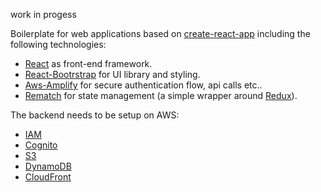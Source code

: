 work in progess

Boilerplate for web applications based on [create-react-app](https://github.com/facebook/create-react-app) including the following technologies:

- [React](https://reactjs.org) as front-end framework.
- [React-Bootrstrap](https://react-bootstrap.github.io/) for UI library and styling.
- [Aws-Amplify](https://aws-amplify.github.io/amplify-js/media/quick_start) for secure authentication flow, api calls etc..
- [Rematch](https://rematch.gitbooks.io/rematch/) for state management (a simple wrapper around [Redux](https://redux.js.org)).

The backend needs to be setup on AWS:
- [IAM](https://docs.aws.amazon.com/iam/index.html#lang/en_us)
- [Cognito](https://docs.aws.amazon.com/cognito/index.html#lang/en_us)
- [S3](https://docs.aws.amazon.com/s3/index.html#lang/en_us)
- [DynamoDB](https://docs.aws.amazon.com/dynamodb/index.html#lang/en_us)
- [CloudFront](https://docs.aws.amazon.com/cloudfront/index.html#lang/en_us)
